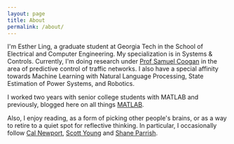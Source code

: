 ```yaml
---
layout: page
title: About
permalink: /about/
---
```


I'm Esther Ling, a graduate student at Georgia Tech in the School of Electrical and Computer Engineering. My specialization is in Systems & Controls. Currently, I'm doing research under [Prof Samuel Coogan](http://coogan.ece.gatech.edu/index.html) in the area of predictive control of traffic networks. I also have a special affinity towards Machine Learning with Natural Language Processing, State Estimation of Power Systems, and Robotics.

I worked two years with senior college students with MATLAB and previously, blogged here on all things [MATLAB](https://dashboardproject.wordpress.com).

Also, I enjoy reading, as a form of picking other people's brains, or as a way to retire to a quiet spot for reflective thinking. In particular, I occasionally follow [Cal Newport](http://calnewport.com/blog/), [Scott Young](https://www.scotthyoung.com/blog/) and [Shane Parrish](https://www.farnamstreetblog.com).